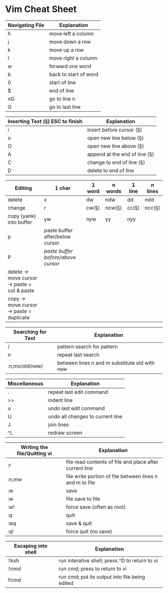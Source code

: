# Vim Cheat Sheet

| Navigating File | Explanation |
| --------------- | ----------- |
| h | move left a column |
| j | move down a row |
| k | move up a row |
| l | move right a column |
| w | forward one word |
| b | back to start of word |
| 0 | start of line |
| $ | end of line |
| nG | go to line n	|
| G | go to last line |

| Inserting Text (§) ESC to finish | Explanation |
| -------------------------------- | ----------- |
| i | insert before cursor (§) |
| o | open new line below (§) |
| O | open new line above (§) |
| A | append at the end of line (§) |
| C | change to end of line (§) |
| D | delete to end of line |

| Editing | 1 char | 1 word | n words | 1 line | n lines |
| ------- | ------ | ------ | ------- | ------ | ------- |
| delete | x | dw | ndw | dd | ndd |
| change | r | cw(§) | ncw(§) | cc(§) | ncc(§) |
| copy (yank) into buffer | yw | nyw | yy | nyy |
| p | paste buffer after/below cursor |||||
| P | *paste buffer before/above cursor* |
| delete -> move cursor -> paste = cut & paste |||||
| copy -> move cursor -> paste = duplicate |||||

| Searching for Text | Explanation |
| ------------------ | ----------- |
| / | pattern search for pattern |
| n | repeat last search |
| :n,ms/old/new/ | between lines n and m substitute old with new |

| Miscellaneous | Explanation |
| ------------- | ----------- |
| . | repeat last edit command |
| >> | indent line |
| u | undo last edit command |
| U | undo all changes to current line |
| J | join lines |
| ^L | redraw screen |


| Writing the file/Quitting vi | Explanation |
| ------------- | ----------- |
| :r | file read contents of file and place after current line |
| :n,mw | file write portion of file between lines n and m to file |
| :w | save |
| :w | file save to file |
| :w! | force save (often as root) |
| :q | quit |
| :wq | save & quit |
| :q! | force quit (no save) |

| Escaping into shell | Explanation |
| ------------------- | ----------- |
| :!ksh | run interative shell; press ^D to return to vi |
| :!cmd | run cmd; press <CR> to return to vi |
| !!cmd | run cmd; put its output into file being edited |
